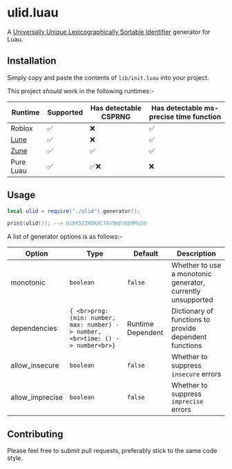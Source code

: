 # ulid.luau

A [Universally Unique Lexicographically Sortable Identifier](https://github.com/ulid/spec) generator for Luau.

## Installation

Simply copy and paste the contents of `lib/init.luau` into your project.

This project *should* work in the following runtimes:-

|Runtime|Supported|Has detectable CSPRNG|Has detectable ms-precise time function|
|-|-|-|-|
|Roblox|✅|❌|✅|
|[Lune](https://github.com/lune-org/lune)|✅|❌|✅|
|[Zune](https://github.com/Scythe-Technology/Zune)|✅|✅|✅|
|Pure Luau|✅|✅❌|❌|

## Usage

```lua
local ulid = require("./ulid").generator();

print(ulid()); --> 01BX5ZZKBKACTAV9WEVGEMMVS0
```

A list of generator options is as follows:-

|Option|Type|Default|Description|
|-|-|-|-|
|monotonic|`boolean`|`false`|Whether to use a monotonic generator, currently unsupported|
|dependencies|`{ <br>prng: (min: number, max: number) -> number,<br>time: () -> number<br>}`|Runtime Dependent|Dictionary of functions to provide dependent functions|
|allow_insecure|`boolean`|`false`|Whether to suppress `insecure` errors|
|allow_imprecise|`boolean`|`false`|Whether to suppress `imprecise` errors|

## Contributing

Please feel free to submit pull requests, preferably stick to the same code style.
